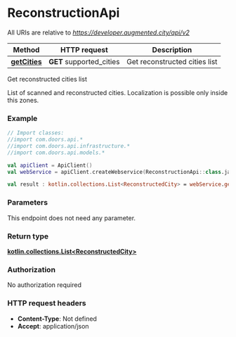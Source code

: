 # ReconstructionApi

All URIs are relative to *https://developer.augmented.city/api/v2*

Method | HTTP request | Description
------------- | ------------- | -------------
[**getCities**](ReconstructionApi.md#getCities) | **GET** supported_cities | Get reconstructed cities list



Get reconstructed cities list

List of scanned and reconstructed cities. Localization is possible only inside this zones.

### Example
```kotlin
// Import classes:
//import com.doors.api.*
//import com.doors.api.infrastructure.*
//import com.doors.api.models.*

val apiClient = ApiClient()
val webService = apiClient.createWebservice(ReconstructionApi::class.java)

val result : kotlin.collections.List<ReconstructedCity> = webService.getCities()
```

### Parameters
This endpoint does not need any parameter.

### Return type

[**kotlin.collections.List&lt;ReconstructedCity&gt;**](ReconstructedCity.md)

### Authorization

No authorization required

### HTTP request headers

 - **Content-Type**: Not defined
 - **Accept**: application/json

